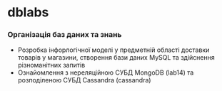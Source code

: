 # dblabs
### Організація баз даних та знань
* Розробка інфорлогічної моделі у предметній області доставки товарів у магазини, створення бази даних MySQL та здійснення різноманітних запитів
* Ознайомлення з нереляційною СУБД MongoDB (lab14) та розподіленою СУБД Cassandra (cassandra)
